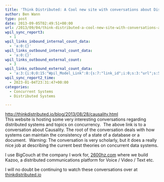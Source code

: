 ```yaml
---
title: 'Think Distributed: A Cool new site with conversations about Distributed Systems'
author: Ben Wann
type: post
date: 2013-09-05T02:49:51+00:00
url: /2013/09/04/think-distributed-a-cool-new-site-with-conversations-about-distributed-systems/
wpil_sync_report3:
  - 1
wpil_links_inbound_internal_count_data:
  - 'a:0:{}'
wpil_links_outbound_internal_count_data:
  - 'a:0:{}'
wpil_links_outbound_external_count:
  - 3
wpil_links_outbound_external_count_data:
  - 'a:3:{i:0;O:15:"Wpil_Model_Link":8:{s:7:"link_id";i:0;s:3:"url";s:57:"http://thinkdistributed.io/blog/2013/08/28/causality.html";s:4:"host";s:19:"thinkdistributed.io";s:8:"internal";b:0;s:4:"post";N;s:6:"anchor";s:57:"http://thinkdistributed.io/blog/2013/08/28/causality.html";s:15:"added_by_plugin";b:0;s:8:"location";s:7:"content";}i:1;O:15:"Wpil_Model_Link":8:{s:7:"link_id";i:0;s:3:"url";s:17:"http://2600hz.com";s:4:"host";s:10:"2600hz.com";s:8:"internal";b:0;s:4:"post";N;s:6:"anchor";s:10:"2600hz.com";s:15:"added_by_plugin";b:0;s:8:"location";s:7:"content";}i:2;O:15:"Wpil_Model_Link":8:{s:7:"link_id";i:0;s:3:"url";s:26:"http://thinkdistributed.io";s:4:"host";s:19:"thinkdistributed.io";s:8:"internal";b:0;s:4:"post";N;s:6:"anchor";s:19:"thinkdistributed.io";s:15:"added_by_plugin";b:0;s:8:"location";s:7:"content";}}'
wpil_sync_report2_time:
  - 2023-01-04T23:31:47+00:00
categories:
  - Concurrent Systems
  - Distributed Systems

---
```

<http://thinkdistributed.io/blog/2013/08/28/causality.html>  
This website is hosting some very interesting conversations regarding distributed systems and topics on concurrency.  The above link is to a conversation about Causality. The root of the conversation deals with how systems can maintain the consistency of a state of a database or a document.  Warning: The conversation is very scholarly, but it does a really nice job at describing the current best theories on concurrent data systems.

I use BigCouch at the company I work for, [2600hz.com][1] where we build Kazoo, a distributed communications platform for Voice / Video / Text etc.

I will no doubt be continuing to watch these conversations over at [thinkdistributed.io][2]

 [1]: http://2600hz.com
 [2]: http://thinkdistributed.io